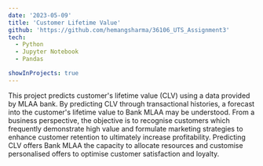 ```yaml
---
date: '2023-05-09'
title: 'Customer Lifetime Value'
github: 'https://github.com/hemangsharma/36106_UTS_Assignment3'
tech:
  - Python
  - Jupyter Notebook
  - Pandas

showInProjects: true
---
```


This project predicts customer's lifetime value (CLV) using a data provided by MLAA bank. By predicting CLV through transactional histories, a forecast into the customer's lifetime value to Bank MLAA may be understood. From a business perspective, the objective is to recognise customers which frequently demonstrate high value and formulate marketing strategies to enhance customer retention to ultimately increase profitability. Predicting CLV offers Bank MLAA the capacity to allocate resources and customise personalised offers to optimise customer satisfaction and loyalty.
